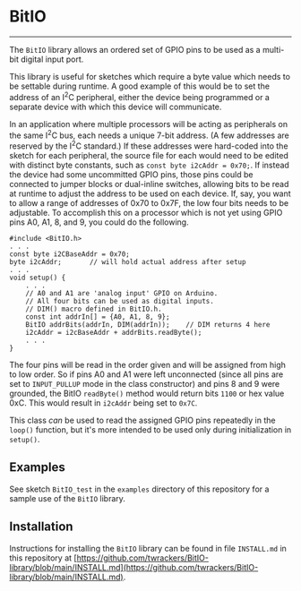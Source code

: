 # BitIO #

----------

The `BitIO` library allows an ordered set of GPIO pins to be used as a multi-bit digital input port.

This library is useful for sketches which require a byte value which needs to be settable during runtime.  A good example of this would be to set the address of an I<sup>2</sup>C peripheral, either the device being programmed or a separate device with which this device will communicate.  

In an application where multiple processors will be acting as peripherals on the same I<sup>2</sup>C bus, each needs a unique 7-bit address.  (A few addresses are reserved by the I<sup>2</sup>C standard.)  If these addresses were hard-coded into the sketch for each peripheral, the source file for each would need to be edited with distinct byte constants, such as `const byte i2cAddr = 0x70;`.  If instead the device had some uncommitted GPIO pins, those pins could be connected to jumper blocks or dual-inline switches, allowing bits to be read at runtime to adjust the address to be used on each device.  If, say, you want to allow a range of addresses of 0x70 to 0x7F, the low four bits needs to be adjustable.  To accomplish this on a processor which is not yet using GPIO pins A0, A1, 8, and 9, you could do the following.

    #include <BitIO.h>
	. . .
	const byte i2CBaseAddr = 0x70;
	byte i2cAddr;		// will hold actual address after setup
	. . .
	void setup() {
		. . .
		// A0 and A1 are 'analog input' GPIO on Arduino.
		// All four bits can be used as digital inputs.
		// DIM() macro defined in BitIO.h.
		const int addrIn[] = {A0, A1, 8, 9};
		BitIO addrBits(addrIn, DIM(addrIn));	// DIM returns 4 here
		i2cAddr = i2cBaseAddr + addrBits.readByte();
		. . .
	}

The four pins will be read in the order given and will be assigned from high to low order.  So if pins A0 and A1 were left unconnected (since all pins are set to `INPUT_PULLUP` mode in the class constructor) and pins 8 and 9 were grounded, the BitIO `readByte()` method would return bits `1100` or hex value 0xC.  This would result in `i2cAddr` being set to `0x7C`.

This class *can* be used to read the assigned GPIO pins repeatedly in the `loop()` function, but it's more intended to be used only during initialization in `setup()`.

## Examples ##

See sketch `BitIO_test` in the `examples` directory of this repository for a sample use of the `BitIO` library.

## Installation ##

Instructions for installing the `BitIO` library can be found in file `INSTALL.md` in this repository at [https://github.com/twrackers/BitIO-library/blob/main/INSTALL.md](https://github.com/twrackers/BitIO-library/blob/main/INSTALL.md).
